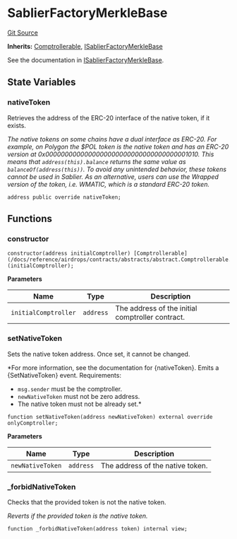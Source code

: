 # SablierFactoryMerkleBase

[Git Source](https://github.com/sablier-labs/airdrops/blob/077c6b9766ef7693ba9e82a9e001dc0097709c01/src/abstracts/SablierFactoryMerkleBase.sol)

**Inherits:** [Comptrollerable](/docs/reference/airdrops/contracts/abstracts/abstract.Comptrollerable.md),
[ISablierFactoryMerkleBase](/docs/reference/airdrops/contracts/interfaces/interface.ISablierFactoryMerkleBase.md)

See the documentation in
[ISablierFactoryMerkleBase](/docs/reference/airdrops/contracts/interfaces/interface.ISablierFactoryMerkleBase.md).

## State Variables

### nativeToken

Retrieves the address of the ERC-20 interface of the native token, if it exists.

_The native tokens on some chains have a dual interface as ERC-20. For example, on Polygon the $POL token is the native
token and has an ERC-20 version at 0x0000000000000000000000000000000000001010. This means that `address(this).balance`
returns the same value as `balanceOf(address(this))`. To avoid any unintended behavior, these tokens cannot be used in
Sablier. As an alternative, users can use the Wrapped version of the token, i.e. WMATIC, which is a standard ERC-20
token._

```solidity
address public override nativeToken;
```

## Functions

### constructor

```solidity
constructor(address initialComptroller) [Comptrollerable](/docs/reference/airdrops/contracts/abstracts/abstract.Comptrollerable.md)(initialComptroller);
```

**Parameters**

| Name                 | Type      | Description                                      |
| -------------------- | --------- | ------------------------------------------------ |
| `initialComptroller` | `address` | The address of the initial comptroller contract. |

### setNativeToken

Sets the native token address. Once set, it cannot be changed.

\*For more information, see the documentation for {nativeToken}. Emits a {SetNativeToken} event. Requirements:

- `msg.sender` must be the comptroller.
- `newNativeToken` must not be zero address.
- The native token must not be already set.\*

```solidity
function setNativeToken(address newNativeToken) external override onlyComptroller;
```

**Parameters**

| Name             | Type      | Description                      |
| ---------------- | --------- | -------------------------------- |
| `newNativeToken` | `address` | The address of the native token. |

### \_forbidNativeToken

Checks that the provided token is not the native token.

_Reverts if the provided token is the native token._

```solidity
function _forbidNativeToken(address token) internal view;
```

